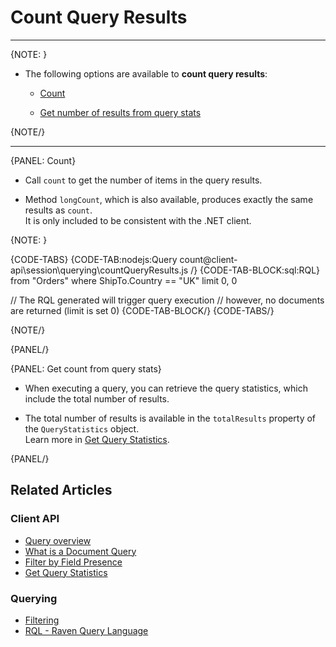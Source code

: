 ﻿# Count Query Results  

---

{NOTE: }

* The following options are available to **count query results**:

    * [Count](../../../client-api/session/querying/how-to-count-query-results#count)
  
    * [Get number of results from query stats](../../../client-api/session/querying/how-to-count-query-results#get-count-from-query-stats)

{NOTE/}

---

{PANEL: Count}

* Call `count` to get the number of items in the query results.

* Method `longCount`, which is also available, produces exactly the same results as `count`.  
  It is only included to be consistent with the .NET client.

{NOTE: }

{CODE-TABS}
{CODE-TAB:nodejs:Query count@client-api\session\querying\countQueryResults.js /}
{CODE-TAB-BLOCK:sql:RQL}
from "Orders"
where ShipTo.Country == "UK" limit 0, 0

// The RQL generated will trigger query execution
// however, no documents are returned (limit is set 0)
{CODE-TAB-BLOCK/}
{CODE-TABS/}

{NOTE/}

{PANEL/}

{PANEL: Get count from query stats}


* When executing a query, you can retrieve the query statistics, which include the total number of results.

* The total number of results is available in the `totalResults` property of the `QueryStatistics` object.  
  Learn more in [Get Query Statistics](../../../client-api/session/querying/how-to-get-query-statistics).

{PANEL/}

## Related Articles

### Client API

- [Query overview](../../../client-api/session/querying/how-to-query)  
- [What is a Document Query](../../../client-api/session/querying/document-query/what-is-document-query)  
- [Filter by Field Presence](../../../client-api/session/querying/how-to-filter-by-field)  
- [Get Query Statistics](../../../client-api/session/querying/how-to-get-query-statistics)  

### Querying

- [Filtering](../../../indexes/querying/filtering)   
- [RQL - Raven Query Language](../../../client-api/session/querying/what-is-rql) 
